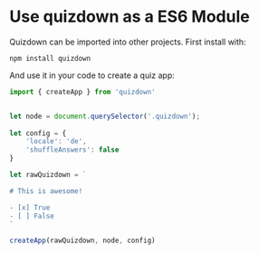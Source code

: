 # Use quizdown as a ES6 Module

Quizdown can be imported into other projects. First install with:

```
npm install quizdown
```

And use it in your code to create a quiz app:


```typescript
import { createApp } from 'quizdown'


let node = document.querySelector('.quizdown');
                   
let config = {
    'locale': 'de',
    'shuffleAnswers': false
}

let rawQuizdown = `

# This is awesome!

- [x] True
- [ ] False
`

createApp(rawQuizdown, node, config)
```

